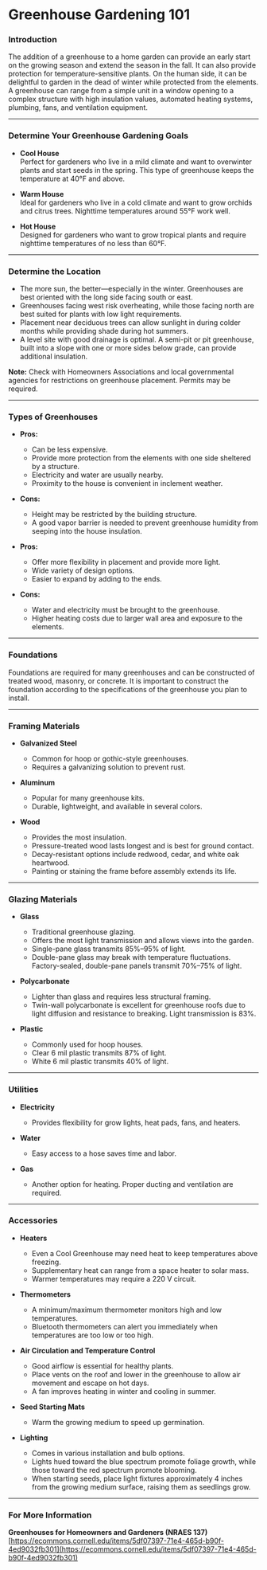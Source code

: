 # Greenhouse Gardening 101

### Introduction

The addition of a greenhouse to a home garden can provide an early start on the growing season and extend the season in the fall. It can also provide protection for temperature-sensitive plants. On the human side, it can be delightful to garden in the dead of winter while protected from the elements. A greenhouse can range from a simple unit in a window opening to a complex structure with high insulation values, automated heating systems, plumbing, fans, and ventilation equipment.

---

### Determine Your Greenhouse Gardening Goals

- **Cool House**  
  Perfect for gardeners who live in a mild climate and want to overwinter plants and start seeds in the spring. This type of greenhouse keeps the temperature at 40°F and above.

- **Warm House**  
  Ideal for gardeners who live in a cold climate and want to grow orchids and citrus trees. Nighttime temperatures around 55°F work well.

- **Hot House**  
  Designed for gardeners who want to grow tropical plants and require nighttime temperatures of no less than 60°F.

---

### Determine the Location

- The more sun, the better—especially in the winter. Greenhouses are best oriented with the long side facing south or east.
- Greenhouses facing west risk overheating, while those facing north are best suited for plants with low light requirements.
- Placement near deciduous trees can allow sunlight in during colder months while providing shade during hot summers.
- A level site with good drainage is optimal. A semi-pit or pit greenhouse, built into a slope with one or more sides below grade, can provide additional insulation.

**Note:** Check with Homeowners Associations and local governmental agencies for restrictions on greenhouse placement. Permits may be required.

---

### Types of Greenhouses


- **Pros:**
  - Can be less expensive.
  - Provide more protection from the elements with one side sheltered by a structure.
  - Electricity and water are usually nearby.
  - Proximity to the house is convenient in inclement weather.
- **Cons:**
  - Height may be restricted by the building structure.
  - A good vapor barrier is needed to prevent greenhouse humidity from seeping into the house insulation.


- **Pros:**
  - Offer more flexibility in placement and provide more light.
  - Wide variety of design options.
  - Easier to expand by adding to the ends.
- **Cons:**
  - Water and electricity must be brought to the greenhouse.
  - Higher heating costs due to larger wall area and exposure to the elements.

---

### Foundations

Foundations are required for many greenhouses and can be constructed of treated wood, masonry, or concrete. It is important to construct the foundation according to the specifications of the greenhouse you plan to install.

---

### Framing Materials

- **Galvanized Steel**
  - Common for hoop or gothic-style greenhouses.
  - Requires a galvanizing solution to prevent rust.

- **Aluminum**
  - Popular for many greenhouse kits.
  - Durable, lightweight, and available in several colors.

- **Wood**
  - Provides the most insulation.
  - Pressure-treated wood lasts longest and is best for ground contact.
  - Decay-resistant options include redwood, cedar, and white oak heartwood.
  - Painting or staining the frame before assembly extends its life.

---

### Glazing Materials

- **Glass**
  - Traditional greenhouse glazing.
  - Offers the most light transmission and allows views into the garden.
  - Single-pane glass transmits 85%–95% of light.
  - Double-pane glass may break with temperature fluctuations. Factory-sealed, double-pane panels transmit 70%–75% of light.

- **Polycarbonate**
  - Lighter than glass and requires less structural framing.
  - Twin-wall polycarbonate is excellent for greenhouse roofs due to light diffusion and resistance to breaking. Light transmission is 83%.

- **Plastic**
  - Commonly used for hoop houses.
  - Clear 6 mil plastic transmits 87% of light.
  - White 6 mil plastic transmits 40% of light.

---

### Utilities

- **Electricity**
  - Provides flexibility for grow lights, heat pads, fans, and heaters.

- **Water**
  - Easy access to a hose saves time and labor.

- **Gas**
  - Another option for heating. Proper ducting and ventilation are required.

---

### Accessories

- **Heaters**
  - Even a Cool Greenhouse may need heat to keep temperatures above freezing.
  - Supplementary heat can range from a space heater to solar mass.
  - Warmer temperatures may require a 220 V circuit.

- **Thermometers**
  - A minimum/maximum thermometer monitors high and low temperatures.
  - Bluetooth thermometers can alert you immediately when temperatures are too low or too high.

- **Air Circulation and Temperature Control**
  - Good airflow is essential for healthy plants.
  - Place vents on the roof and lower in the greenhouse to allow air movement and escape on hot days.
  - A fan improves heating in winter and cooling in summer.

- **Seed Starting Mats**
  - Warm the growing medium to speed up germination.

- **Lighting**
  - Comes in various installation and bulb options.
  - Lights hued toward the blue spectrum promote foliage growth, while those toward the red spectrum promote blooming.
  - When starting seeds, place light fixtures approximately 4 inches from the growing medium surface, raising them as seedlings grow.

---

### For More Information

**Greenhouses for Homeowners and Gardeners (NRAES 137)**  
[https://ecommons.cornell.edu/items/5df07397-71e4-465d-b90f-4ed9032fb301](https://ecommons.cornell.edu/items/5df07397-71e4-465d-b90f-4ed9032fb301)
